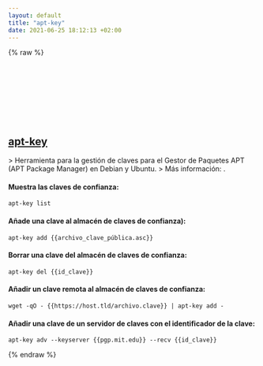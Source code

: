 ```yaml
---
layout: default
title: "apt-key"
date: 2021-06-25 18:12:13 +02:00
---
```

{% raw %}
<h2 id="apt-key">
  <a href="/es/linux/apt-key.html">apt-key</a> <a href="#apt-key"><svg class="icon">
    <use href="/assets/images/unicode_sprite.svg#link" />
  </svg></a>
</h2>
> Herramienta para la gestión de claves para el Gestor de Paquetes APT (APT Package Manager) en Debian y Ubuntu.
> Más información: <https://manpages.debian.org/latest/apt/apt-key.8.html>.

#### Muestra las claves de confianza:
```shell
apt-key list
```
#### Añade una clave al almacén de claves de confianza):
```shell
apt-key add {{archivo_clave_pública.asc}}
```
#### Borrar una clave del almacén de claves de confianza:
```shell
apt-key del {{id_clave}}
```
#### Añadir un clave remota al almacén de claves de confianza:
```shell
wget -qO - {{https://host.tld/archivo.clave}} | apt-key add -
```
#### Añadir una clave de un servidor de claves con el identificador de la clave:
```shell
apt-key adv --keyserver {{pgp.mit.edu}} --recv {{id_clave}}
```
{% endraw %}